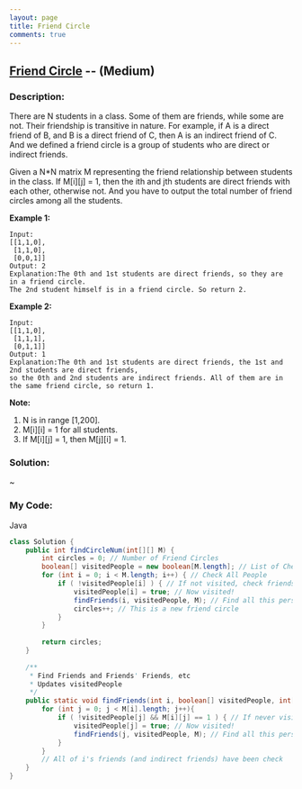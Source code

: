 ```yaml
---
layout: page
title: Friend Circle
comments: true
---
```


## [Friend Circle](https://leetcode.com/problems/friend-circles/description/) -- (Medium)

### Description:
There are N students in a class. Some of them are friends, while some are not. 
Their friendship is transitive in nature. For example, if A is a direct friend of B, and B is a direct friend of C, 
then A is an indirect friend of C. And we defined a friend circle is a group of students who are direct or indirect friends.  
  
Given a N*N matrix M representing the friend relationship between students in the class. 
If M[i][j] = 1, then the ith and jth students are direct friends with each other, otherwise not. 
And you have to output the total number of friend circles among all the students.  
  
**Example 1:**
```
Input: 
[[1,1,0],
 [1,1,0],
 [0,0,1]]
Output: 2
Explanation:The 0th and 1st students are direct friends, so they are in a friend circle. 
The 2nd student himself is in a friend circle. So return 2.
```
**Example 2:**
```
Input: 
[[1,1,0],
 [1,1,1],
 [0,1,1]]
Output: 1
Explanation:The 0th and 1st students are direct friends, the 1st and 2nd students are direct friends, 
so the 0th and 2nd students are indirect friends. All of them are in the same friend circle, so return 1.
```
**Note:**
1. N is in range [1,200].
2. M[i][i] = 1 for all students.
3. If M[i][j] = 1, then M[j][i] = 1.

### Solution:
~
  
### My Code:
Java
```java
class Solution {
    public int findCircleNum(int[][] M) {       
        int circles = 0; // Number of Friend Circles
        boolean[] visitedPeople = new boolean[M.length]; // List of Checked People
        for (int i = 0; i < M.length; i++) { // Check All People
            if ( !visitedPeople[i] ) { // If not visited, check friends
                visitedPeople[i] = true; // Now visited!
                findFriends(i, visitedPeople, M); // Find all this person's friends and friends' friends
                circles++; // This is a new friend circle
            }
        }
        
        return circles;
    }
    
    /**
     * Find Friends and Friends' Friends, etc
     * Updates visitedPeople
     */
    public static void findFriends(int i, boolean[] visitedPeople, int[][] M) {
        for (int j = 0; j < M[i].length; j++){
            if ( !visitedPeople[j] && M[i][j] == 1 ) { // If never visited and is a friend
                visitedPeople[j] = true; // Now visited!
                findFriends(j, visitedPeople, M); // Find all this person's friends and friends' friends
            }
        }
        // All of i's friends (and indirect friends) have been check
    }
}
```
